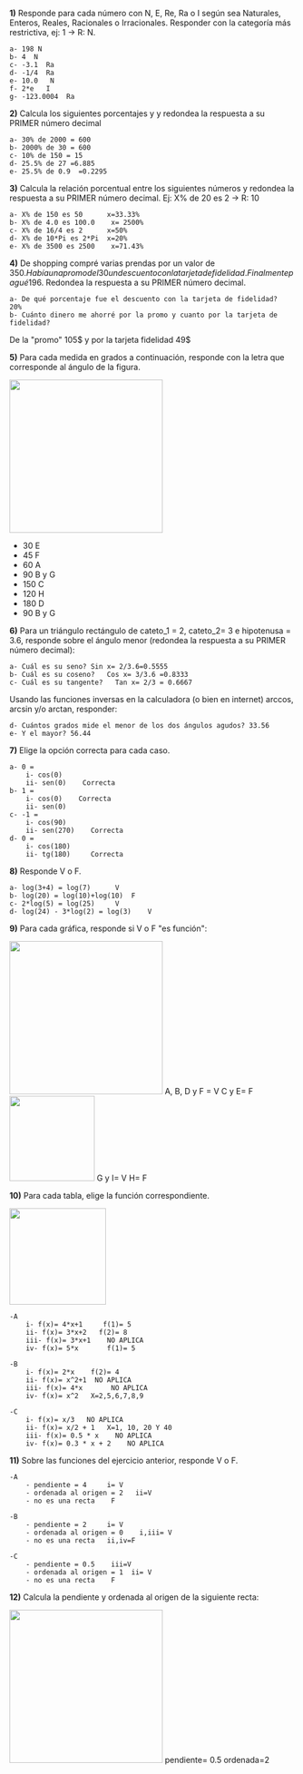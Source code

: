 
**1)** Responde para cada número con N, E, Re, Ra o I según sea Naturales, Enteros, Reales,
Racionales o Irracionales. Responder con la categoría más restrictiva, ej: 1 -> R: N.

    a- 198 N
    b- 4  N
    c- -3.1  Ra
    d- -1/4  Ra
    e- 10.0   N
    f- 2*e   I
    g- -123.0004  Ra


**2)** Calcula los siguientes porcentajes y y redondea la respuesta a su PRIMER número decimal

    a- 30% de 2000 = 600
    b- 2000% de 30 = 600
    c- 10% de 150 = 15
    d- 25.5% de 27 =6.885
    e- 25.5% de 0.9  =0.2295

**3)** Calcula la relación porcentual entre los siguientes números y redondea la respuesta a su PRIMER número decimal. Ej: X% de 20 es 2 -> R: 10

    a- X% de 150 es 50      x=33.33%
    b- X% de 4.0 es 100.0    x= 2500%
    c- X% de 16/4 es 2      x=50%
    d- X% de 10*Pi es 2*Pi  x=20%
    e- X% de 3500 es 2500    x=71.43%

**4)** De shopping compré varias prendas por un valor de 350$. Había una promo del 30% sobre la cual se aplico luego
un descuento con la tarjeta de fidelidad. Finalmente pagué 196$. Redondea la respuesta a su PRIMER número decimal.

    a- De qué porcentaje fue el descuento con la tarjeta de fidelidad?   20%
    b- Cuánto dinero me ahorré por la promo y cuanto por la tarjeta de fidelidad?
De la "promo" 105$ y por la tarjeta fidelidad 49$

**5)** Para cada medida en grados a continuación, responde con la letra que corresponde al ángulo de la figura.

<img  src='./figuras/EX_5.png' height='270px'>

  - 30   E
  - 45   F
  - 60    A
  - 90    B y G
  - 150   C
  - 120    H
  - 180   D
  - 90   B y G


**6)** Para un triángulo rectángulo de cateto_1 = 2, cateto_2= 3 e hipotenusa = 3.6, responde sobre el ángulo
menor (redondea la respuesta a su PRIMER número decimal):

    a- Cuál es su seno? Sin x= 2/3.6=0.5555
    b- Cuál es su coseno?   Cos x= 3/3.6 =0.8333
    c- Cuál es su tangente?   Tan x= 2/3 = 0.6667

Usando las funciones inversas en la calculadora (o bien en internet) arccos, arcsin y/o arctan, responder:

    d- Cuántos grados mide el menor de los dos ángulos agudos? 33.56
    e- Y el mayor? 56.44

**7)** Elige la opción correcta para cada caso.

    a- 0 = 
        i- cos(0)       
        ii- sen(0)    Correcta
    b- 1 = 
        i- cos(0)    Correcta
        ii- sen(0)
    c- -1 =
        i- cos(90)
        ii- sen(270)    Correcta
    d- 0 =
        i- cos(180)
        ii- tg(180)     Correcta

**8)** Responde V o F.

    a- log(3+4) = log(7)      V
    b- log(20) = log(10)+log(10)  F
    c- 2*log(5) = log(25)     V
    d- log(24) - 3*log(2) = log(3)    V

**9)** Para cada gráfica, responde si V o F "es función":

<img  src='./figuras/EX_9.png' height='270px'>
A, B, D y F = V      C y E= F
<img  src='./figuras/EX_9b.png' height='150px'>
G y I= V     H= F

**10)** Para cada tabla, elige la función correspondiente.


<img  src='./figuras/EX_10.png' height='170px'>

    -A 
        i- f(x)= 4*x+1     f(1)= 5
        ii- f(x)= 3*x+2   f(2)= 8  
        iii- f(x)= 3*x+1    NO APLICA
        iv- f(x)= 5*x       f(1)= 5

    -B 
        i- f(x)= 2*x    f(2)= 4
        ii- f(x)= x^2+1  NO APLICA
        iii- f(x)= 4*x       NO APLICA
        iv- f(x)= x^2   X=2,5,6,7,8,9

    -C 
        i- f(x)= x/3   NO APLICA
        ii- f(x)= x/2 + 1   X=1, 10, 20 Y 40
        iii- f(x)= 0.5 * x    NO APLICA
        iv- f(x)= 0.3 * x + 2    NO APLICA

**11)** Sobre las funciones del ejercicio anterior, responde V o F.

    -A  
        - pendiente = 4     i= V
        - ordenada al origen = 2   ii=V 
        - no es una recta    F

    -B  
        - pendiente = 2     i= V
        - ordenada al origen = 0    i,iii= V
        - no es una recta   ii,iv=F

    -C  
        - pendiente = 0.5    iii=V
        - ordenada al origen = 1  ii= V
        - no es una recta    F

**12)** Calcula la pendiente y ordenada al origen de la siguiente recta:

<img  src='./figuras/EX_12.png' height='270px'>
pendiente= 0.5    ordenada=2